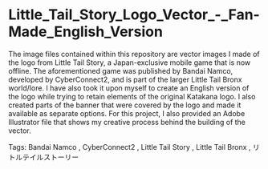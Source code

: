 # Little_Tail_Story_Logo_Vector_-_Fan-Made_English_Version
The image files contained within this repository are vector images I made of the logo from Little Tail Story, a Japan-exclusive mobile game that is now offline. 
The aforementioned game was published by Bandai Namco, developed by CyberConnect2, and is part of the larger Little Tail Bronx world/lore. 
I have also took it upon myself to create an English version of the logo while trying to retain elements of the original Katakana logo. 
I also created parts of the banner that were covered by the logo and made it available as separate options.
For this project, I also provided an Adobe Illustrator file that shows my creative process behind the building of the vector.

Tags: Bandai Namco , CyberConnect2 , Little Tail Story , Little Tail Bronx , リトルテイルストーリー
